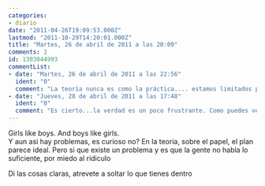 ```yaml
---
categories:
- diario
date: "2011-04-26T19:09:53.000Z"
lastmod: "2011-10-29T14:20:01.000Z"
title: "Martes, 26 de abril de 2011 a las 20:09"
comments: 2
id: 1303844993
commentList:
- date: "Martes, 26 de abril de 2011 a las 22:56"
  ident: "0"
  comment: "La teoría nunca es como la práctica.... estamos limitados por \'\'el que dirán\'\' y eso lo cambia todo..."
- date: "Jueves, 28 de abril de 2011 a las 17:48"
  ident: "0"
  comment: "Es cierto...la verdad es un poco frustrante. Como puedes ver a personas que simplemente le son mas fáciles de decir  ese tipo de cosas.\nPero aún así, si lo dices en la intimidad sin que nadie te vea no pasa nada también estoy  con johan sobre el que dirán,la gente es muy perversa,pero es como te sientas tu mismo no? si nolo ves así tendrás problemas en le futuro no se... tener citas salir o tener mas amistades...\nlo que hay que hacer es animarse que te dice que no ose ríe, el/ella se lo pierde total,para los de peces que hay en esta pecera llamada Tierra :) animooos"
---
```


Girls like boys. And boys like girls.  
Y aun asi hay problemas, es curioso no? En la teoria, sobre el papel, el plan parece ideal. Pero si que existe un problema y es que la gente no habla lo suficiente, por miedo al ridiculo  
  
Di las cosas claras, atrevete a soltar lo que tienes dentro